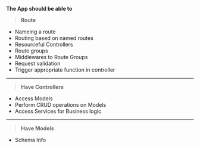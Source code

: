 **The App should be able to**
> **Route**
- Nameing a route
- Routing based on named routes
- Resourceful Controllers
- Route groups
- Middlewares to Route Groups
- Request validation
- Trigger appropriate function in controller
------------
> **Have Controllers**
- Access Models
- Perform CRUD operations on Models
- Access Services for Business logic
------------
> **Have Models**
- Schema Info